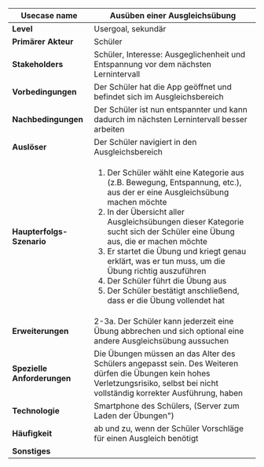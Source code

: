 | **Usecase name**            | Ausüben einer Ausgleichsübung |
|-----------------------------|-|
| **Level**                   | Usergoal, sekundär |
| **Primärer Akteur**         | Schüler |
| **Stakeholders**            | Schüler, Interesse: Ausgeglichenheit und Entspannung vor dem nächsten Lernintervall|
| **Vorbedingungen**          | Der Schüler hat die App geöffnet und befindet sich im Ausgleichsbereich |
| **Nachbedingungen**         | Der Schüler ist nun entspannter und kann dadurch im nächsten Lernintervall besser arbeiten |
| **Auslöser**                | Der Schüler navigiert in den Ausgleichsbereich|
| **Haupterfolgs-Szenario**   | <ol><li>Der Schüler wählt eine Kategorie aus (z.B. Bewegung, Entspannung, etc.), aus der er eine Ausgleichsübung machen möchte</li><li>In der Übersicht aller Ausgleichsübungen dieser Kategorie sucht sich der Schüler eine Übung aus, die er machen möchte </li> <li> Er startet die Übung und kriegt genau erklärt, was er tun muss, um die Übung richtig auszuführen</li><li>Der Schüler führt die Übung aus</li><li>Der Schüler bestätigt anschließend, dass er die Übung vollendet hat</li></ol>|
| **Erweiterungen**           | 2-3a. Der Schüler kann jederzeit eine Übung abbrechen und sich optional eine andere Ausgleichsübung aussuchen |
| **Spezielle Anforderungen** | Die Übungen müssen an das Alter des Schülers angepasst sein. Des Weiteren dürfen die Übungen kein hohes Verletzungsrisiko, selbst bei nicht vollständig korrekter Ausführung, haben |
| **Technologie**             | Smartphone des Schülers, (Server zum Laden der Übungen")|
| **Häufigkeit**              | ab und zu, wenn der Schüler Vorschläge für einen Ausgleich benötigt|
| **Sonstiges**               | |